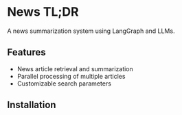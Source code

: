 # News TL;DR

A news summarization system using LangGraph and LLMs.

## Features
- News article retrieval and summarization
- Parallel processing of multiple articles
- Customizable search parameters

## Installation
